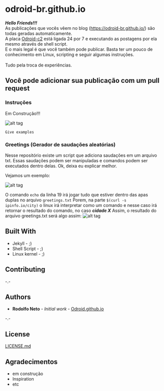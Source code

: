 # odroid-br.github.io

***Hello Friends!!!*** <br />
As publicações que vocês vêem no blog (https://odroid-br.github.io/) são todas geradas automaticamente. <br />
A placa [Odroid-c2](http://www.hardkernel.com/main/products/prdt_info.php) está ligada 24 por 7 e executando as postagens por ela mesmo através de shell script. <br />
E o mais legal é que você também pode publicar. Basta ter um pouco de conhecimento em Linux, scripting e seguir algumas instruções.<br />
<br />
Tudo pela troca de experiências. <br />

## Você pode adicionar sua publicação com um pull request

### Instruções

Em Construção!!! <br />

![alt tag](https://github.com/odroid-br/odroid-br.github.io/blob/master/downloads/_posts.PNG)


```
Give examples
```

### Greetings (Gerador de saudações aleatórias)

Nesse repositório existe um script que adiciona saudações em um arquivo txt. Essas saudações podem ser manipuladas e comandos podem ser executados dentro delas. Ok, deixa eu explicar melhor.

Vejamos um exemplo:

![alt tag](https://github.com/odroid-br/odroid-br.github.io/blob/master/downloads/echo.PNG)

O comando `echo` da linha 19 irá jogar tudo que estiver dentro das apas duplas no arquivo `greetings.txt`
Porem, na parte `$(curl -s ipinfo.io/city)` o linux irá interpretar como um comando e nesse caso irá retornar o resultado do comando, no caso ***cidade X***
Assim, o resultado do arquivo greetings.txt será algo assim:
![alt tag](https://github.com/odroid-br/odroid-br.github.io/blob/master/downloads/echo2.PNG)

## Built With

* Jekyll - ;)
* Shell Script - ;)
* Linux kernel - ;)

## Contributing

-.-

## Authors

* **Rodolfo Neto** - *Initial work* - [Odroid.github.io](https://odroid-br.github.io)

-.-

## License

[LICENSE.md](LICENSE.md)

## Agradecimentos

* em construção
* Inspiration
* etc

